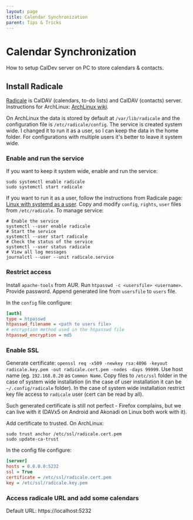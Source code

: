 ```yaml
---
layout: page
title: Calendar Synchronization
parent: Tips & Tricks
---
```


# Calendar Synchronization

How to setup CalDev server on PC to store calendars & contacts.

## Install Radicale

[Radicale](https://radicale.org/) is CalDAV (calendars, to-do lists) and CalDAV (contacts) server. Instructions for ArchLinux: [ArchLinux wiki](https://wiki.archlinux.org/title/Radicale).

On ArchLinux the data is stored by default at `/var/lib/radicale` and the configuration file is `/etc/radicale/config`. The service is created system wide. I changed it to run it as a user, so I can keep the data in the home folder. For configurations with multiple users it's better to leave it system wide.

### Enable and run the service

If you want to keep it system wide, enable and run the service:

``` shell
sudo systemctl enable radicale
sudo systemctl start radicale
```

If you want to run it as a user, follow the instructions from Radicale page: [Linux with systemd as a user](https://radicale.org/v3.html#linux-with-systemd-as-a-user). Copy and modify `config`, `rights`, `user` files from `/etc/radicale`. To manage service:

``` shell
# Enable the service
systemctl --user enable radicale
# Start the service
systemctl --user start radicale
# Check the status of the service
systemctl --user status radicale
# View all log messages
journalctl --user --unit radicale.service
```

### Restrict access

Install `apache-tools` from AUR. Run `htpasswd -c <usersfile> <username>`. Provide password. Append generated line from `usersfile` to `users` file. 

In the `config` file configure:

``` ini
[auth]
type = htpasswd
htpasswd_filename = <path to users file>
# encryption method used in the htpasswd file
htpasswd_encryption = md5
```

### Enable SSL

Generate certificate: `openssl req -x509 -newkey rsa:4096 -keyout radicale.key.pem -out radicale.cert.pem -nodes -days 99999`. Use host name (eg. `192.168.0.20` as `Common Name`. Copy files to `/etc/ssl` folder in the case of system wide installation (in the case of user installation it can be `~/.config/radicale` folder). In the case of system wide installation restrict key file access to `radicale` user (cert can be read by all).

Such generated certificate is still not perfect - Firefox complains, but we can live with it (DAVx5 on Android and Akonadi on Linux both work with it).

Add certificate to trusted. On ArchLinux:

``` shell
sudo trust anchor /etc/ssl/radicale.cert.pem
sudo update-ca-trust
```

In the config file configure:

``` ini
[server]
hosts = 0.0.0.0:5232
ssl = True
certificate = /etc/ssl/radicale.cert.pem
key = /etc/ssl/radicale.key.pem
```

### Access radicale URL and add some calendars

Default URL: https://localhost:5232
